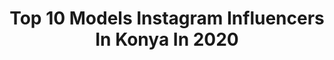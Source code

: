 ---
title: Top 10 Models Instagram Influencers In Konya In 2020
description: >-
  Find top models Instagram influencers in Konya in 2020. Most popular hashtags: #model #instagood #instagram #istanbul.
platform: Instagram
profiles:
  - username: "igne_askii"
    fullname: >-
      𝓲𝓰𝓷𝓮_𝓪𝓼𝓴𝓲𝓲 ღ
    location: "Turkey"
    followers: 101359
    engagement: 182
    commentsToLikes: 0.014723
    id: ck14irlwzgvlv0i197uba9lvr
    verified: false
    hashtags: "#siparis, #igneoyasi, #konya, #sunum"
  - username: "rikki.roath"
    fullname: >-
      Rikki Lee Roath
    location: "Turkey"
    followers: 13721
    engagement: 1287
    commentsToLikes: 0.024773
    id: ck6u8f17zr7p70j71f2lrayp0
    verified: false
    hashtags: "#treesofinstagram, #livesimply, #maceralar, #plasticfree"
  - username: "arzuyanardag"
    fullname: >-
      Arzu Yanardağ
    location: "Turkey"
    followers: 46596
    engagement: 219
    commentsToLikes: 0.022287
    id: ck5q7s0z82utv0i11vsrraqko
    verified: false
    hashtags: "#houstonportraits, #cute, #instagrammers, #fashion"
  - username: "photonizm_"
    fullname: >-
      Photonizm
    location: "Turkey"
    followers: 8351
    engagement: 629
    commentsToLikes: 0.004475
    id: ck15r55v267bs0i190ruo3bax
    verified: false
    hashtags: "#savaskaraduman, #farm, #portre, #kadraj"
  - username: "murat.orkun"
    fullname: >-
      murat🌑rkun
    location: "Turkey"
    followers: 71215
    engagement: 111
    commentsToLikes: 0.042595
    id: ck134vakrycyq0i19myd6zoc3
    verified: false
    hashtags: "#benimkadrajim, #karako, #hazar, #evdekalt"
  - username: "gulsumun_igne_oyalari"
    fullname: >-
      gülsüm_Balcı_Özz
    location: "Turkey"
    followers: 18245
    engagement: 131
    commentsToLikes: 0.063937
    id: ck0tyhrjmmvms0i19r0dkasta
    verified: false
    hashtags: "#leylakip, #scarf, #yoruba, #siyah"
  - username: "oyacarsisi"
    fullname: >-
      emeğin sayfası
    location: "Turkey"
    followers: 125889
    engagement: 76
    commentsToLikes: 0.008104
    id: ck15qej4p2gfc0i19ho83uqle
    verified: false
    hashtags: "#antalya, #instagood, #iplik, #ceyizhazirligi"
  - username: "gelindamatdergisi"
    fullname: >-
      Gelin Damat Dergisi
    location: "Turkey"
    followers: 34403
    engagement: 273
    commentsToLikes: 0.001976
    id: ck5q9xpbhdj9b0i115adijzhl
    verified: false
    hashtags: "#damatlik, #51modaci, #prensesindusleri, #gelinlik"
  - username: "gabriela.prisacariu"
    fullname: >-
      Gabriela Prisacariu 🙈🙊💃🐒
    location: "Turkey"
    followers: 70854
    engagement: 582
    commentsToLikes: 0.020362
    id: ck5qej2bi0qh40i11uziu4pta
    verified: false
    hashtags: "#sabonromania, #wedonthaveacat, #beautysmile, #beauty"
  - username: "didemsoydan"
    fullname: >-
      didemsoydan
    location: "Turkey"
    followers: 684973
    engagement: 414
    commentsToLikes: 0.000346
    id: ck15syxh1fimw0i19dxazmpvo
    verified: true
    hashtags: "#toffie, #coronadiaries, #selfportrait, #seninyetene"
---